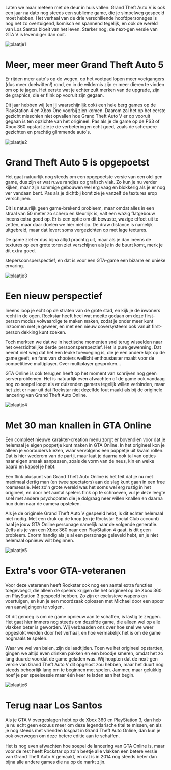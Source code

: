 <p>Laten we maar meteen met de deur in huis vallen: Grand Theft Auto V is ook een jaar na dato nog steeds een sublieme game, die je simpelweg gespeeld moet hebben. Het verhaal van de drie verschillende hoofdpersonages is nog net zo overtuigend, komisch en spannend tegelijk, en ook de wereld van Los Santos bloeit van het leven. Sterker nog, de next-gen versie van GTA V is levendiger dan ooit.</p>

![plaatje1](./images/1.jpg)

# Meer, meer meer Grand Theft Auto 5
<p>Er rijden meer auto's op de wegen, op het voetpad lopen meer voetgangers (dus meer doelwitten!) rond, en in de wildernis zijn er meer dieren te vinden om op te jagen. Het eerste wat je echter zult merken van de upgrade, zijn de graphics, die er flink op vooruit zijn gegaan.</p>

<p>Dit jaar hebben wij (en jij waarschijnlijk ook) een hele berg games op de PlayStation 4 en Xbox One voorbij zien komen. Daarom zal het op het eerste gezicht misschien niet opvallen hoe Grand Theft Auto V er op vooruit gegaan is ten opzichte van het origineel. Pas als je de game op de PS3 of Xbox 360 opstart zie je de verbeteringen echt goed, zoals de scherpere gezichten en prachtig glimmende auto's.</p>

![plaatje2](./images/2.jpg)

# Grand Theft Auto 5 is opgepoetst
<p>Het gaat natuurlijk nog steeds om een opgepoetste versie van een old-gen game, dus zijn er wat ruwe randjes op grafisch vlak. Zo kun je nu verder kijken, maar zijn sommige gebouwen wel erg vaag en blokkerig als je er nog ver vandaan bent. Pas als je dichtbij komt zie je vanzelf de textures erop verschijnen.</p>

<p>Dit is natuurlijk geen game-brekend probleem, maar omdat alles in een straal van 50 meter zo scherp en kleurrijk is, valt een wazig flatgebouw ineens extra goed op. Er is een optie om dit bewuste, wazige effect uit te zetten, maar daar doelen we hier niet op. De draw distance is namelijk uitgebreid, maar dat levert soms vergezichten op met lage textures.</p>

<p>De game ziet er dus bijna altijd prachtig uit, maar als je dan ineens de textures op een grote toren ziet verschijnen als je in de buurt komt, merk je dit extra goed.</p>

<p>stepersoonsperspectief, en dat is voor een GTA-game een bizarre en unieke ervaring.</p>

![plaatje3](./images/3.jpg)

# Een nieuw perspectief
Ineens loop je echt op de straten van de grote stad, en kijk je de inwoners recht in de ogen. Rockstar heeft heel wat moeite gedaan om deze first-person modus volwaardige te maken maken, zodat je onder meer kunt inzoomen met je geweer, en met een nieuw coversysteem ook vanuit first-person dekking kunt zoeken.

Toch merkten we dat we in hectische momenten snel terug wisselden naar het overzichtelijke derde persoonsperspectief. Het is pure gewenning. Dat neemt niet weg dat het een leuke toevoeging is, die je een andere kijk op de game geeft, en fans van shooters wellicht enthousiaster maakt voor de competitieve multiplayer. Over multiplayer gesproken...

GTA Online is ook terug,en heeft op het moment van schrijven nog geen serverproblemen. Het is natuurlijk even afwachten of de game ook vandaag nog zo soepel loopt als er duizenden gamers tegelijk willen verbinden, maar het ziet er naar uit dat Rockstar niet dezelfde fout maakt als bij de originele lancering van Grand Theft Auto Online.

![plaatje4](./images/4.jpg)

# Met 30 man knallen in GTA Online
Een compleet nieuwe karakter-creation menu zorgt er bovendien voor dat je helemaal je eigen poppetje kunt maken in GTA Online. In het origineel kon je alleen je voorouders kiezen, waar vervolgens een poppetje uit kwam rollen. Dat is hier wederom van de partij, maar laat je daarna ook tal van opties naar eigen smaak aanpassen, zoals de vorm van de neus, kin en welke baard en kapsel je hebt.

Een flink pluspunt van Grand Theft Auto Online is het feit dat je nu met maximaal dertig man (en twee spectators) aan de slag kunt gaan in een free roamsessie. Met zo'n grote wereld was het soms wel erg rustig in het origineel, en door het aantal spelers flink op te schroeven, vul je deze leegte snel met andere psychopaten die je dolgraag neer willen knallen en daarna hun duim naar de camera opsteken.

Als je de originele Grand Theft Auto V gespeeld hebt, is dit echter helemaal niet nodig. Met een druk op de knop (en je Rockstar Social Club account) haal je jouw GTA Online personage namelijk naar de volgende generatie. Zelfs als je van een Xbox 360 naar een PlayStation 4 gaat, is dit geen probleem. Enorm handig als je al een personage geleveld hebt, en je niet helemaal opnieuw wilt beginnen.

![plaatje5](./images/5.jpg)

# Extra's voor GTA-veteranen
Voor deze veteranen heeft Rockstar ook nog een aantal extra functies toegevoegd, die alleen de spelers krijgen die het origineel op de Xbox 360 en PlayStation 3 gespeeld hebben. Zo zijn er exclusieve wapens en voertuigen, en kun je een moordzaak oplossen met Michael door een spoor van aanwijzingen te volgen.

Of dit genoeg is om de game opnieuw aan te schaffen, is lastig te zeggen. Het gaat hier immers nog steeds om dezelfde game, die alleen wel op alle vlakken beter is geworden. Wij verbaasden ons over hoe snel we weer opgeslokt werden door het verhaal, en hoe vermakelijk het is om de game nogmaals te spelen.

Waar we wel van balen, zijn de laadtijden. Toen we het origineel opstartten, gingen we altijd even drinken pakken en een broodje smeren, omdat het zo lang duurde voordat de game geladen was. Wij hoopten dat de next-gen versie van Grand Theft Auto V dit opgelost zou hebben, maar het duurt nog steeds behoorlijk lang om te beginnen met spelen. Jammer, maar gelukkig hoef je per speelsessie maar één keer te laden aan het begin.

![plaatje6](./images/6.jpg)

# Terug naar Los Santos
Als je GTA V overgeslagen hebt op de Xbox 360 en PlayStation 3, dan heb je nu echt geen excuus meer om deze legendarische titel te missen, en als je nog steeds met vrienden losgaat in Grand Theft Auto Online, dan kun je ook overwegen om deze betere editie aan te schaffen.

Het is nog even afwachten hoe soepel de lancering van GTA Online is, maar voor de rest heeft Rockstar op zo'n beetje alle vlakken een betere versie van Grand Theft Auto V gemaakt, en dat is in 2014 nog steeds beter dan bijna alle andere games die nu op de markt zijn.